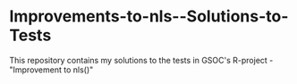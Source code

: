 # Improvements-to-nls--Solutions-to-Tests
This repository contains my solutions to the tests in GSOC's R-project - "Improvement to nls()" 
